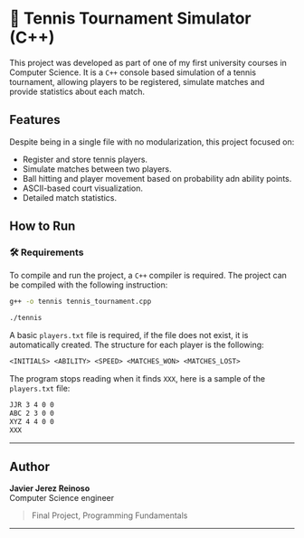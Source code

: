 # 🎾 Tennis Tournament Simulator (C++)

This project was developed as part of one of my first university courses in Computer Science. It is a `C++` console based simulation of a tennis tournament, allowing players to be registered, simulate matches and provide statistics about each match.

## Features

Despite being in a single file with no modularization, this project focused on:

- Register and store tennis players.
- Simulate matches between two players.
- Ball hitting and player movement based on probability adn ability points.
- ASCII-based court visualization.
- Detailed match statistics.

## How to Run

### 🛠️ Requirements

To compile and run the project, a `C++` compiler is required. The project can be compiled with the following instruction:

```bash
g++ -o tennis tennis_tournament.cpp

./tennis
```

A basic `players.txt` file is required, if the file does not exist, it is automatically created.
The structure for each player is the following:

```txt
<INITIALS> <ABILITY> <SPEED> <MATCHES_WON> <MATCHES_LOST>
```

The program stops reading when it finds `XXX`, here is a sample of the `players.txt` file:

```txt
JJR 3 4 0 0
ABC 2 3 0 0
XYZ 4 4 0 0
XXX
```

---

## Author

**Javier Jerez Reinoso**  
Computer Science engineer

> Final Project, Programming Fundamentals

---


